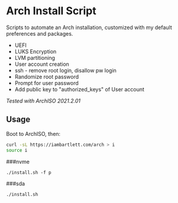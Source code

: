 # Arch Install Script
Scripts to automate an Arch installation, customized with my default preferences and packages.

* UEFI
* LUKS Encryption
* LVM partitioning
* User account creation
* ssh - remove root login, disallow pw login
* Randomize root password
* Prompt for user password
* Add public key to "authorized_keys" of User account

_Tested with ArchISO 2021.2.01_

## Usage

Boot to ArchISO, then:

```bash
curl -sL https://iambartlett.com/arch > i
source i
```
###nvme
```
./install.sh -f p
```

###sda
```
./install.sh
```

